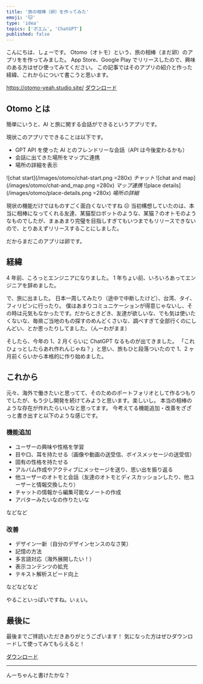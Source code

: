```yaml
---
title: '旅の相棒（卵）を作ってみた'
emoji: '🐱'
type: 'idea'
topics: ['ポエム', 'ChatGPT']
published: false
---
```


こんにちは、しょーです。
Otomo（オトモ）という、旅の相棒（まだ卵）のアプリをを作ってみました。
App Store、Google Play でリリースしたので、興味のある方はぜひ使ってみてください。
この記事ではそのアプリの紹介と作った経緯、これからについて書こうと思います。

https://otomo-yeah.studio.site/
[ダウンロード]()

## Otomo とは

簡単にいうと、AI と旅に関する会話ができるというアプリです。

現状このアプリでできることは以下です。

- GPT API を使った AI とのフレンドリーな会話（API は今後変わるかも）
- 会話に出てきた場所をマップに連携
- 場所の詳細を表示

![chat start](/images/otomo/chat-start.png =280x)
*チャット*
![chat and map](/images/otomo/chat-and_map.png =280x)
*マップ連携*
![place details](/images/otomo/place-details.png =280x)
*場所の詳細*

現状の機能だけではものすごく面白くないですね ☹️
当初構想していたのは、本当に相棒になってくれる友達、某猫型ロボットのような、某猫？のオトモのようなものでしたが、まぁあまり完璧を目指しすぎてもいつまでもリリースできないので、とりあえずリリースすることにしました。

だからまだこのアプリは卵です。

## 経緯

4 年前、ころっとエンジニアになりました。
1 年ちょい前、いろいろあってエンジニアを辞めました。

で、旅に出ました。
日本一周してみたり（途中で中断したけど）、台湾、タイ、フィリピンに行ったり。
僕はあまりコミュニケーションが得意じゃないし、その時は元気もなかったです。だからときどき、友達が欲しいな、でも気は使いたくないな、毎県ご当地のもの探すのめんどくさいな、調べすぎて全部行くのにしんどい、とか思ったりしてました。（んーわがまま）

そしたら、今年の 1、2 月くらいに ChatGPT なるものが出てきました。
「これひょっとしたらあれ作れんじゃね？」と思い、旅もひと段落ついたので 1、2 ヶ月前くらいから本格的に作り始めました。

## これから

元々、海外で働きたいと思ってて、そのためのポートフォリオとして作るつもりでしたが、もう少し開発を続けてみようと思います。楽しいし。
本当の相棒のような存在が作れたらいいなと思ってます。
今考えてる機能追加・改善をざざっと書き出すと以下のような感じです。

### 機能追加

- ユーザーの興味や性格を学習
- 目や口、耳を持たせる（画像や動画の送受信、ボイスメッセージの送受信）
- 固有の性格を持たせる
- アルバム作成やアクティブにメッセージを送り、思い出を振り返る
- 他ユーザーのオトモと会話（友達のオトモとディスカッションしたり、他ユーザーと情報交換したり）
- チャットの情報から編集可能なノートの作成
- アバターみたいなの作りたいな

などなど

### 改善

- デザイン一新（自分のデザインセンスのなさ笑）
- 記憶の方法
- 多言語対応（海外展開したい！）
- 表示コンテンツの拡充
- テキスト解析スピード向上

などなどなど

やることいっぱいですね。いぇい。

## 最後に

最後までご拝読いただきありがとうございます！
気になった方はぜひダウンロードして使ってみてもらえると！

[ダウンロード]()

---

んーちゃんと書けたかな？
